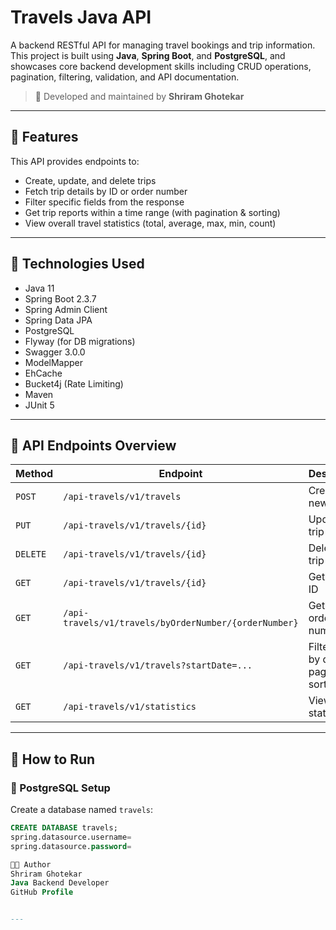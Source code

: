 # Travels Java API

A backend RESTful API for managing travel bookings and trip information.  
This project is built using **Java**, **Spring Boot**, and **PostgreSQL**, and showcases core backend development skills including CRUD operations, pagination, filtering, validation, and API documentation.

> 🚀 Developed and maintained by **Shriram Ghotekar**

---

## 📌 Features

This API provides endpoints to:

- Create, update, and delete trips
- Fetch trip details by ID or order number
- Filter specific fields from the response
- Get trip reports within a time range (with pagination & sorting)
- View overall travel statistics (total, average, max, min, count)

---

## 🔧 Technologies Used

- Java 11
- Spring Boot 2.3.7
- Spring Admin Client
- Spring Data JPA
- PostgreSQL
- Flyway (for DB migrations)
- Swagger 3.0.0
- ModelMapper
- EhCache
- Bucket4j (Rate Limiting)
- Maven
- JUnit 5

---

## 🔄 API Endpoints Overview

| Method | Endpoint | Description |
|--------|----------|-------------|
| `POST` | `/api-travels/v1/travels` | Create a new trip |
| `PUT` | `/api-travels/v1/travels/{id}` | Update a trip |
| `DELETE` | `/api-travels/v1/travels/{id}` | Delete a trip |
| `GET` | `/api-travels/v1/travels/{id}` | Get trip by ID |
| `GET` | `/api-travels/v1/travels/byOrderNumber/{orderNumber}` | Get trip by order number |
| `GET` | `/api-travels/v1/travels?startDate=...` | Filter trips by date, paginate & sort |
| `GET` | `/api-travels/v1/statistics` | View travel statistics |

---

## 🧪 How to Run

### 📁 PostgreSQL Setup

Create a database named `travels`:

```sql
CREATE DATABASE travels;
spring.datasource.username=
spring.datasource.password=

🧑‍💻 Author
Shriram Ghotekar
Java Backend Developer
GitHub Profile


---


